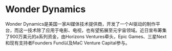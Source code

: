 # Wonder Dynamics

Wonder Dynamics是美国一家AI媒体技术提供商，开发了一个AI驱动的制作平台，而这一技术除了应用于电影、电视，也有望拓展至元宇宙领域。近日宣布筹集了900万美元的a系列资金，由Horizons Ventures牵头，Epic Games、三星Next和现有支持者Founders Fund以及MaC Venture Capital参与。
